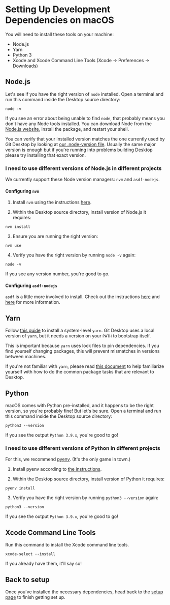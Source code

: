 # Setting Up Development Dependencies on macOS

You will need to install these tools on your machine:

- Node.js
- Yarn
- Python 3
- Xcode and Xcode Command Line Tools (Xcode -> Preferences -> Downloads)

## Node.js

Let's see if you have the right version of `node` installed. Open a terminal and run this command inside the Desktop source directory:

```shellsession
node -v
```

If you see an error about being unable to find `node`, that probably means you don't have any Node tools installed. You can download Node from the [Node.js website](https://nodejs.org/), install the package, and restart your shell.

You can verify that your installed version matches the one currently used by Git Desktop by looking at [our .node-version file](https://github.com/xixu-me/git-desktop/blob/development/.node-version). Usually the same major version is enough but if you're running into problems building Desktop please try installing that exact version.

### I need to use different versions of Node.js in different projects

We currently support these Node version managers: `nvm` and `asdf-nodejs`.

#### Configuring `nvm`

1. Install `nvm` using the instructions [here](https://github.com/creationix/nvm#install-script).

2. Within the Desktop source directory, install version of Node.js it requires:

```shellsession
nvm install
```

3. Ensure you are running the right version:

```shellsession
nvm use
```

4. Verify you have the right version by running `node -v` again:

```shellsession
node -v
```

If you see any version number, you're good to go.

#### Configuring `asdf-nodejs`

`asdf` is a little more involved to install. Check out the instructions [here](https://github.com/asdf-vm/asdf) and [here](https://github.com/asdf-vm/asdf-nodejs) for more information.

## Yarn

Follow [this guide](https://yarnpkg.com/en/docs/install#mac-stable) to install
a system-level `yarn`. Git Desktop uses a local version of `yarn`, but it
needs a version on your `PATH` to bootstrap itself.

This is important because `yarn` uses lock files to pin dependencies. If you
find yourself changing packages, this will prevent mismatches in versions
between machines.

If you're not familiar with `yarn`, please read [this document](./working-with-packages.md)
to help familiarize yourself with how to do the common package tasks that are
relevant to Desktop.

## Python

macOS comes with Python pre-installed, and it happens to be the right version, so you're probably fine! But let's be sure. Open a terminal and run this command inside the Desktop source directory:

```shellsession
python3 --version
```

If you see the output `Python 3.9.x`, you're good to go!

### I need to use different versions of Python in different projects

For this, we recommend [pyenv](https://github.com/pyenv/pyenv). (It's the only game in town.)

1. Install pyenv according to [the instructions](https://github.com/pyenv/pyenv-installer#github-way-recommended).

2. Within the Desktop source directory, install version of Python it requires:

```shellsession
pyenv install
```

3. Verify you have the right version by running `python3 --version` again:

```shellsession
python3 --version
```

If you see the output `Python 3.9.x`, you're good to go!

## Xcode Command Line Tools

Run this command to install the Xcode command line tools.

```shellsession
xcode-select --install
```

If you already have them, it'll say so!

## Back to setup

Once you've installed the necessary dependencies, head back to the [setup page](https://github.com/xixu-me/git-desktop/blob/development/docs/contributing/setup.md) to finish getting set up.
